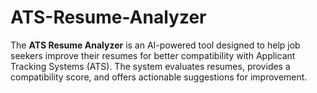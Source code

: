 # ATS-Resume-Analyzer
The **ATS Resume Analyzer** is an AI-powered tool designed to help job seekers improve their resumes for better compatibility with Applicant Tracking Systems (ATS). The system evaluates resumes, provides a compatibility score, and offers actionable suggestions for improvement.
